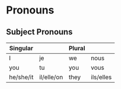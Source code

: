 # Pronouns

## Subject Pronouns

| Singular  |            | Plural |           |
| --------- | ---------- | ------ | --------- |
| I         | je         | we     | nous      |
| you       | tu         | you    | vous      |
| he/she/it | il/elle/on | they   | ils/elles |
